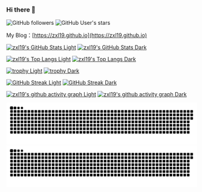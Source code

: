 ### Hi there 👋

![GitHub followers](https://img.shields.io/github/followers/zxl19?style=social) ![GitHub User's stars](https://img.shields.io/github/stars/zxl19?style=social)

My Blog：[https://zxl19.github.io](https://zxl19.github.io)

[![zxl19's GitHub Stats Light](https://github-readme-stats.vercel.app/api?username=zxl19&count_private=true&show_icons=true&theme=default)](https://github.com/anuraghazra/github-readme-stats#gh-light-mode-only)
[![zxl19's GitHub Stats Dark](https://github-readme-stats.vercel.app/api?username=zxl19&count_private=true&show_icons=true&theme=prussian)](https://github.com/anuraghazra/github-readme-stats#gh-dark-mode-only)

[![zxl19's Top Langs Light](https://github-readme-stats.vercel.app/api/top-langs/?username=zxl19&langs_count=6&layout=compact&theme=default)](https://github.com/anuraghazra/github-readme-stats#gh-light-mode-only)
[![zxl19's Top Langs Dark](https://github-readme-stats.vercel.app/api/top-langs/?username=zxl19&langs_count=6&layout=compact&theme=prussian)](https://github.com/anuraghazra/github-readme-stats#gh-dark-mode-only)

[![trophy Light](https://github-profile-trophy.vercel.app/?username=zxl19&column=4&theme=flat&margin-w=20&margin-h=20)](https://github.com/ryo-ma/github-profile-trophy#gh-light-mode-only)
[![trophy Dark](https://github-profile-trophy.vercel.app/?username=zxl19&column=4&theme=algolia&margin-w=20&margin-h=20)](https://github.com/ryo-ma/github-profile-trophy#gh-dark-mode-only)

[![GitHub Streak Light](https://github-readme-streak-stats.herokuapp.com?user=zxl19&theme=default#gh-light-mode-only)](https://git.io/streak-stats)
[![GitHub Streak Dark](https://github-readme-streak-stats.herokuapp.com?user=zxl19&theme=prussian#gh-dark-mode-only)](https://git.io/streak-stats)

[![zxl19's github activity graph Light](https://activity-graph.herokuapp.com/graph?username=zxl19&theme=github-light#gh-light-mode-only)](https://github.com/ashutosh00710/github-readme-activity-graph)
[![zxl19's github activity graph Dark](https://activity-graph.herokuapp.com/graph?username=zxl19&theme=react-dark#gh-dark-mode-only)](https://github.com/ashutosh00710/github-readme-activity-graph)

![GitHub Snake Light](https://raw.githubusercontent.com/zxl19/zxl19/output/github-contribution-grid-snake.svg#gh-light-mode-only)
![GitHub Snake Dark](https://raw.githubusercontent.com/zxl19/zxl19/output/github-contribution-grid-snake-dark.svg#gh-dark-mode-only)

<!--
**zxl19/zxl19** is a ✨ _special_ ✨ repository because its `README.md` (this file) appears on your GitHub profile.

Here are some ideas to get you started:

- 🔭 I’m currently working on ...
- 🌱 I’m currently learning ...
- 👯 I’m looking to collaborate on ...
- 🤔 I’m looking for help with ...
- 💬 Ask me about ...
- 📫 How to reach me: ...
- 😄 Pronouns: ...
- ⚡ Fun fact: ...
-->
